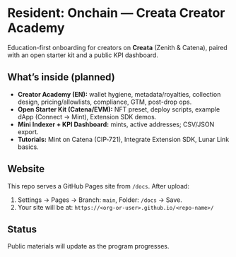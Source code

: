 # Resident: Onchain — Creata Creator Academy

Education-first onboarding for creators on **Creata** (Zenith & Catena), paired with an open starter kit and a public KPI dashboard.

## What’s inside (planned)
- **Creator Academy (EN):** wallet hygiene, metadata/royalties, collection design, pricing/allowlists, compliance, GTM, post-drop ops.
- **Open Starter Kit (Catena/EVM):** NFT preset, deploy scripts, example dApp (Connect → Mint), Extension SDK demos.
- **Mini Indexer + KPI Dashboard:** mints, active addresses; CSV/JSON export.
- **Tutorials:** Mint on Catena (CIP‑721), Integrate Extension SDK, Lunar Link basics.

## Website
This repo serves a GitHub Pages site from `/docs`. After upload:
1. Settings → Pages → Branch: `main`, Folder: `/docs` → Save.
2. Your site will be at: `https://<org-or-user>.github.io/<repo-name>/`

## Status
Public materials will update as the program progresses.
